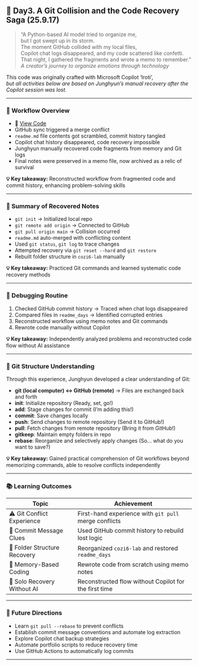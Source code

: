 ## 📘 Day3. A Git Collision and the Code Recovery Saga (25.9.17)

> “A Python-based AI model tried to organize me,  
but I got swept up in its storm.  
The moment GitHub collided with my local files,  
Copilot chat logs disappeared, and my code scattered like confetti.  
That night, I gathered the fragments and wrote a memo to remember.”  
_A creator’s journey to organize emotions through technology_

This code was originally crafted with Microsoft Copilot ‘Iroti’,  
_but all activities below are based on Junghyun’s manual recovery after the Copilot session was lost._

---

### 🧠 Workflow Overview
- 📂 [View Code](https://github.com/yoonyoo33/cozi6-lab/blob/master/modules/250917Python_Day3(git_error).ipynb)
- GitHub sync triggered a merge conflict
- `readme.md` file contents got scrambled, commit history tangled
- Copilot chat history disappeared, code recovery impossible
- Junghyun manually recovered code fragments from memory and Git logs  
- Final notes were preserved in a memo file, now archived as a relic of survival
  
**💡 Key takeaway:** Reconstructed workflow from fragmented code and commit history, enhancing problem-solving skills

---

### 📄 Summary of Recovered Notes

- `git init` → Initialized local repo  
- `git remote add origin` → Connected to GitHub  
- `git pull origin main` → Collision occurred  
- `readme.md` auto-merged with conflicting content  
- Used `git status`, `git log` to trace changes  
- Attempted recovery via `git reset --hard` and `git restore`  
- Rebuilt folder structure in `cozi6-lab` manually

**💡 Key takeaway:** Practiced Git commands and learned systematic code recovery methods

---

### 🧪 Debugging Routine

1. Checked GitHub commit history → Traced when chat logs disappeared
2. Compared files in `readme_days` → Identified corrupted entries
3. Reconstructed workflow using memo notes and Git commands
4. Rewrote code manually without Copilot

**💡 Key takeaway:** Independently analyzed problems and reconstructed code flow without AI assistance


---

### 🧠 Git Structure Understanding

Through this experience, Junghyun developed a clear understanding of Git:

* **git (local computer) ↔ GitHub (remote)**
  → Files are exchanged back and forth
* **init**: Initialize repository  (Ready, set, go!)  
* **add**: Stage changes for commit (I’m adding this!)
* **commit**: Save changes locally
* **push**: Send changes to remote repository (Send it to GitHub!) 
* **pull**: Fetch changes from remote repository (Bring it from GitHub!)  
* **gitkeep**: Maintain empty folders in repo
* **rebase**: Reorganize and selectively apply changes (So… what do you want to save?)

**💡 Key takeaway:** Gained practical comprehension of Git workflows beyond memorizing commands, able to resolve conflicts independently

---

### 📚 Learning Outcomes

| Topic | Achievement |
|-------|-------------|
| ⚠️ Git Conflict Experience | First-hand experience with `git pull` merge conflicts |
| 🧾 Commit Message Clues | Used GitHub commit history to rebuild lost logic |
| 📁 Folder Structure Recovery | Reorganized `cozi6-lab` and restored `readme_days` |
| 🧠 Memory-Based Coding | Rewrote code from scratch using memo notes |
| 🐯 Solo Recovery Without AI | Reconstructed flow without Copilot for the first time |

---

### 🌱 Future Directions

* Learn `git pull --rebase` to prevent conflicts
* Establish commit message conventions and automate log extraction
* Explore Copilot chat backup strategies
* Automate portfolio scripts to reduce recovery time
* Use GitHub Actions to automatically log commits

---
